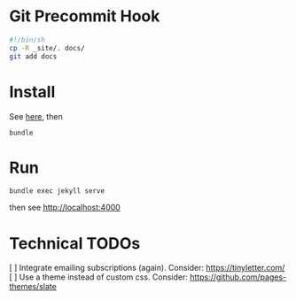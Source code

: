 # Git Precommit Hook
```bash
#!/bin/sh
cp -R _site/. docs/
git add docs
```

# Install
See [here](https://jekyllrb.com/docs/installation/macos/), then  
  
`bundle`

# Run
`bundle exec jekyll serve`  
  
then see [http://localhost:4000](http://localhost:4000)

# Technical TODOs
[ ] Integrate emailing subscriptions (again). Consider: https://tinyletter.com/
[ ] Use a theme instead of custom css. Consider: https://github.com/pages-themes/slate
